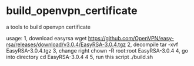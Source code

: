 # build_openvpn_certificate
a tools to build openvpn certificate


usage:
1, download easyrsa
  wget https://github.com/OpenVPN/easy-rsa/releases/download/v3.0.4/EasyRSA-3.0.4.tgz
2, decompile
  tar -xvf EasyRSA-3.0.4.tgz
3, change right 
  chown -R root:root EasyRSA-3.0.4
4, go into directory
  cd EasyRSA-3.0.4 4
5, run this script
  ./build.sh
